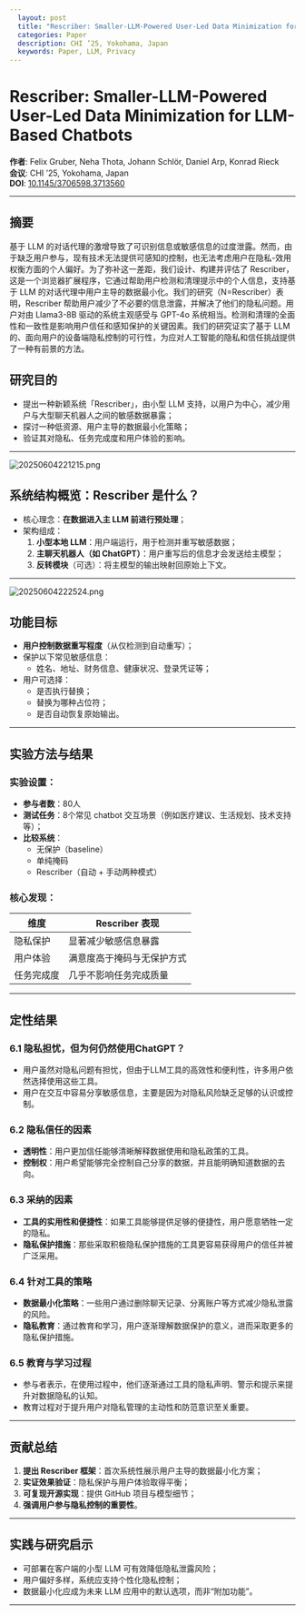 ```yaml
---
  layout: post
  title: "Rescriber: Smaller-LLM-Powered User-Led Data Minimization for LLM-Based Chatbots"
  categories: Paper
  description: CHI ’25, Yokohama, Japan
  keywords: Paper, LLM, Privacy
---
```

# Rescriber: Smaller-LLM-Powered User-Led Data Minimization for LLM-Based Chatbots

**作者**: Felix Gruber, Neha Thota, Johann Schlör, Daniel Arp, Konrad Rieck  
**会议**: CHI ’25, Yokohama, Japan  
**DOI**: [10.1145/3706598.3713560](https://doi.org/10.1145/3706598.3713560)

---
## 摘要
基于 LLM 的对话代理的激增导致了可识别信息或敏感信息的过度泄露。然而，由于缺乏用户参与，现有技术无法提供可感知的控制，也无法考虑用户在隐私-效用权衡方面的个人偏好。为了弥补这一差距，我们设计、构建并评估了 Rescriber，这是一个浏览器扩展程序，它通过帮助用户检测和清理提示中的个人信息，支持基于 LLM 的对话代理中用户主导的数据最小化。我们的研究（N=Rescriber）表明，Rescriber 帮助用户减少了不必要的信息泄露，并解决了他们的隐私问题。用户对由 Llama3-8B 驱动的系统主观感受与 GPT-4o 系统相当。检测和清理的全面性和一致性是影响用户信任和感知保护的关键因素。我们的研究证实了基于 LLM 的、面向用户的设备端隐私控制的可行性，为应对人工智能的隐私和信任挑战提供了一种有前景的方法。

## 研究目的

- 提出一种新颖系统「Rescriber」，由小型 LLM 支持，以用户为中心，减少用户与大型聊天机器人之间的敏感数据暴露；
- 探讨一种低资源、用户主导的数据最小化策略；
- 验证其对隐私、任务完成度和用户体验的影响。

---
![20250604221215.png](/images/1752045503217-0.png)
## 系统结构概览：Rescriber 是什么？

- 核心理念：**在数据进入主 LLM 前进行预处理**；
- 架构组成：
  1. **小型本地 LLM**：用户端运行，用于检测并重写敏感数据；
  2. **主聊天机器人（如 ChatGPT）**：用户重写后的信息才会发送给主模型；
  3. **反转模块**（可选）：将主模型的输出映射回原始上下文。

---
![20250604222524.png](/images/1752045503217-1.png)
## 功能目标

- **用户控制数据重写程度**（从仅检测到自动重写）；
- 保护以下常见敏感信息：
  - 姓名、地址、财务信息、健康状况、登录凭证等；
- 用户可选择：
  - 是否执行替换；
  - 替换为哪种占位符；
  - 是否自动恢复原始输出。

---

## 实验方法与结果

### 实验设置：

- **参与者数**：80人  
- **测试任务**：8个常见 chatbot 交互场景（例如医疗建议、生活规划、技术支持等）；
- **比较系统**：
  - 无保护（baseline）
  - 单纯掩码
  - Rescriber（自动 + 手动两种模式）

### 核心发现：

| 维度         | Rescriber 表现          |
|--------------|--------------------------|
| 隐私保护     | 显著减少敏感信息暴露     |
| 用户体验     | 满意度高于掩码与无保护方式 |
| 任务完成度   | 几乎不影响任务完成质量     |

---

## 定性结果

### 6.1 隐私担忧，但为何仍然使用ChatGPT？

- 用户虽然对隐私问题有担忧，但由于LLM工具的高效性和便利性，许多用户依然选择使用这些工具。
- 用户在交互中容易分享敏感信息，主要是因为对隐私风险缺乏足够的认识或控制。

### 6.2 隐私信任的因素

- **透明性**：用户更加信任能够清晰解释数据使用和隐私政策的工具。
- **控制权**：用户希望能够完全控制自己分享的数据，并且能明确知道数据的去向。
  
### 6.3 采纳的因素

- **工具的实用性和便捷性**：如果工具能够提供足够的便捷性，用户愿意牺牲一定的隐私。
- **隐私保护措施**：那些采取积极隐私保护措施的工具更容易获得用户的信任并被广泛采用。

### 6.4 针对工具的策略

- **数据最小化策略**：一些用户通过删除聊天记录、分离账户等方式减少隐私泄露的风险。
- **隐私教育**：通过教育和学习，用户逐渐理解数据保护的意义，进而采取更多的隐私保护措施。

### 6.5 教育与学习过程

- 参与者表示，在使用过程中，他们逐渐通过工具的隐私声明、警示和提示来提升对数据隐私的认知。
- 教育过程对于提升用户对隐私管理的主动性和防范意识至关重要。

---

## 贡献总结

1. **提出 Rescriber 框架**：首次系统性展示用户主导的数据最小化方案；
2. **实证效果验证**：隐私保护与用户体验取得平衡；
3. **可复现开源实现**：提供 GitHub 项目与模型细节；
4. **强调用户参与隐私控制的重要性**。

---

## 实践与研究启示

- 可部署在客户端的小型 LLM 可有效降低隐私泄露风险；
- 用户偏好多样，系统应支持个性化隐私控制；
- 数据最小化应成为未来 LLM 应用中的默认选项，而非“附加功能”。

---